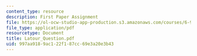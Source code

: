 ```yaml
---
content_type: resource
description: First Paper Assignment
file: https://ol-ocw-studio-app-production.s3.amazonaws.com/courses/6-933j-the-structure-of-engineering-revolutions-fall-2001/997aa9189ac122f187cc69e3a20e3b43_Latour_Question.pdf
file_type: application/pdf
resourcetype: Document
title: Latour_Question.pdf
uid: 997aa918-9ac1-22f1-87cc-69e3a20e3b43
---
```

